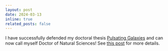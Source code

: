 ```yaml
---
layout: post
date: 2024-03-13
inline: true
related_posts: false
---
```


I have successfully defended my doctoral thesis <a href="https://doi.org/10.15495/EPub_UBT_00007639">Pulsating Galaxies</a> and can now call myself Doctor of Natural Sciences! See <a href="https://www.linkedin.com/posts/straub-christopher_doctor-of-science-after-successfully-activity-7184173288967819264-AU_Z?utm_source=share&utm_medium=member_desktop">this post</a> for more details.
